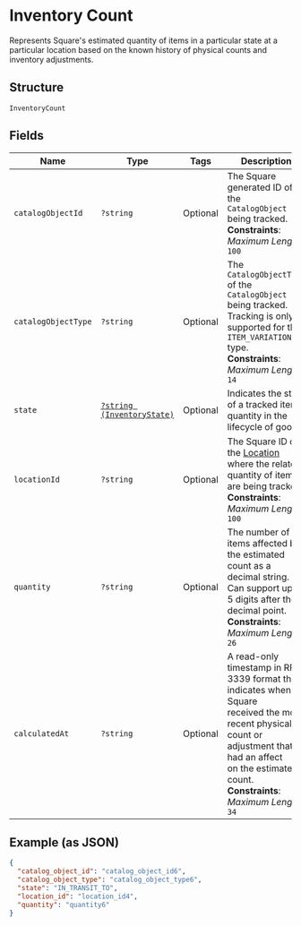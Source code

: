 
# Inventory Count

Represents Square's estimated quantity of items in a particular state at a
particular location based on the known history of physical counts and
inventory adjustments.

## Structure

`InventoryCount`

## Fields

| Name | Type | Tags | Description | Getter | Setter |
|  --- | --- | --- | --- | --- | --- |
| `catalogObjectId` | `?string` | Optional | The Square generated ID of the<br>`CatalogObject` being tracked.<br>**Constraints**: *Maximum Length*: `100` | getCatalogObjectId(): ?string | setCatalogObjectId(?string catalogObjectId): void |
| `catalogObjectType` | `?string` | Optional | The `CatalogObjectType` of the<br>`CatalogObject` being tracked. Tracking is only<br>supported for the `ITEM_VARIATION` type.<br>**Constraints**: *Maximum Length*: `14` | getCatalogObjectType(): ?string | setCatalogObjectType(?string catalogObjectType): void |
| `state` | [`?string (InventoryState)`](/doc/models/inventory-state.md) | Optional | Indicates the state of a tracked item quantity in the lifecycle of goods. | getState(): ?string | setState(?string state): void |
| `locationId` | `?string` | Optional | The Square ID of the [Location](/doc/models/location.md) where the related<br>quantity of items are being tracked.<br>**Constraints**: *Maximum Length*: `100` | getLocationId(): ?string | setLocationId(?string locationId): void |
| `quantity` | `?string` | Optional | The number of items affected by the estimated count as a decimal string.<br>Can support up to 5 digits after the decimal point.<br>**Constraints**: *Maximum Length*: `26` | getQuantity(): ?string | setQuantity(?string quantity): void |
| `calculatedAt` | `?string` | Optional | A read-only timestamp in RFC 3339 format that indicates when Square<br>received the most recent physical count or adjustment that had an affect<br>on the estimated count.<br>**Constraints**: *Maximum Length*: `34` | getCalculatedAt(): ?string | setCalculatedAt(?string calculatedAt): void |

## Example (as JSON)

```json
{
  "catalog_object_id": "catalog_object_id6",
  "catalog_object_type": "catalog_object_type6",
  "state": "IN_TRANSIT_TO",
  "location_id": "location_id4",
  "quantity": "quantity6"
}
```

